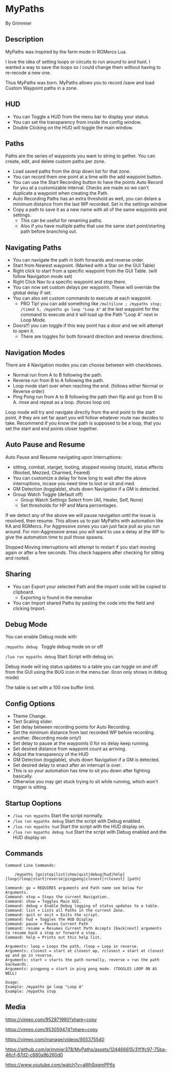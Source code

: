# MyPaths

By Grimmier

## Description

MyPaths was inspired by the farm mode in RGMercs Lua.

I love the idea of setting loops or circuits to run around to and hunt.  I wanted a way to save the loops so I could change them without having to re-recode a new one.

Thus MyPaths was born. MyPaths allows you to record /save and load Custom Waypoint paths in a zone. 

## HUD

* You can Toggle a HUD from the menu bar to display your status.
* You can set the transparency from inside the config window.
* Double Clicking on the HUD will toggle the main window.

## Paths

Paths are the series of waypoints you want to string to gether. You can create, edit, and delete custom paths per zone. 

* Load saved paths from the drop down list for that zone.
* You can record them one point at a time with the add waypoint button.
* You can use the Start Recording button to have the points Auto Record for you at a customizable interval. Checks are made so we can't duplicate a waypoint when creating the Path.
* Auto Recording Paths has an extra threshold as well, you can delare a minimum distance from the last WP recorded. Set in the settings window
* Copy a path to save it as a new name with all of the same waypoints and settings. 
  * This can be useful for renaming paths. 
  * Also if you have multiple paths that use the same start point/starting path before branching out.

## Navigating Paths

* You can navigate the path in both forwards and reverse order.
* Start from Nearest waypoint. (Marked with a Star on the GUI Table)
* Right click to start from a specific waypoint from the GUI Table. (will follow Navigation mode set)
* Right Click Nav to a specific waypoint and stop there.
* You can now set custom delays per waypoint. These will override the global delay if set.
* You can also set custom commands to execute at each waypoint.
  * PRO Tip! you can add something like ```/multiline ; /mypaths stop; /timed 5, /mypaths go loop "Loop A"```  at the last waypoint for the command to execute and it will load up the Path "Loop A" next in Loop Mode.
* Doors!!! you can toggle if this way point has a door and we will attempt to open it. 
  * There are toggles for both forward direction and reverse directions.

## Navigation Modes

There are 4 Navigation modes you can choose between with checkboxes. 

* Normal run from A to B following the path.
* Reverse run from B to A following the path.
* Loop mode start over when reaching the end. (follows either Normal or Reverse order)
* Ping Pong run from A to B following the path then flip and go from B to A. rinse and repeat as a loop. (forces loop on)

Loop mode will try and navigate directly from the end point to the start point, if they are set far apart you will follow whatever route nav decides to take. Recommend if you know the path is supposed to be a loop, that you set the start and end points closer together.

## Auto Pause and Resume

Auto Pause and Resume navigating upon Interruptions: 

* sitting, combat, xtarget, looting, stopped moving (stuck), status effects (Rooted, Mezzed, Charmed, Feared)
* You can customize a delay for how long to wait after the above interruptions, incase you need time to loot or sit and med.
* GM Detection (togglable), shuts down Navigation if a GM is detected.
* Group Watch Toggle (default off)
  * Group Watch Settings Select from (All, Healer, Self, None)
  * Set thresholds for HP and Mana percentages. 

If we detect any of the above we will pause navigation until the issue is resolved, then resume. This allows us to pair MyPaths with automation like KA and RGMercs. For Aggressive zones you can just face pull as you run around. For non-Aggressive areas you will want to use a delay at the WP to give the automation time to pull those spawns.

Stopped Moving interruptions will attempt to restart if you start moving again or after a few seconds. This check happens after checking for sitting and rooted.

## Sharing

* You can Export your selected Path and the import code will be copied to clipboard.
  * Exporting is found in the menubar
* You can Import shared Paths by pasting the code into the field and clicking Import. 

## Debug Mode

You can enable Debug mode with 

```/mypaths debug ``` Toggle debug mode on or off

```/lua run mypaths debug``` Start Script with debug on.

Debug mode will log status updates to a table you can toggle on and off from the GUI using the BUG icon in the menu bar. (Icon only shows in debug mode)

The table is set with a 100 row buffer limit.

## Config Options

* Theme Change.
* Text Scaling slider.
* Set delay between recording points for Auto Recording.
* Set the minimum distance from last recorded WP before recording another. (Recording mode only!)
* Set delay to pause at the waypoints 0 for no delay keep running.
* Set desired distance from waypoint count as arriving.
* Adjust the transparency of the HUD
* GM Detection (togglable), shuts down Navigation if a GM is detected.
* Set desired delay to enact after an interrupt is over.
 * This is so your automation has time to sit you down after fighting basically. 
 * Otherwise you may get stuck trying to sit while running, which won't trigger is sitting.

## Startup Ooptions

* ```/lua run mypaths``` Start the script normally.
* ```/lua run mypaths debug``` Start the script with Debug enabled.
* ```/lua run mypaths hud``` Start the script with the HUD display on.
* ```/lua run mypaths debug hud``` Start the script with Debug enabled and the HUD display on

## Commands 

```
Command Line Commands:

	/mypaths [go|stop|list|show|quit|debug|hud|help] [loop|rloop|start|reverse|pingpong|closest|rclosest] [path]

Command: go = REQUIRES arguments and Path name see below for Arguments.
Command: stop = Stops the current Navigation.
Command: show = Toggles Main GUI.
Command: debug = Enable Debug logging of status updates to a table.
Command: list = Lists all Paths in the current Zone.
Command: quit or exit = Exits the script.
Command: hud = Toggles the HUD Display
Command: pause = Pauses Current Path
Command: resume = Resumes Current Path Accepts [back|next] arguments to resume back a step or forward a step.
Command: help = Prints out this help list.

Arguments: loop = Loops the path, rloop = Loop in reverse.
Arguments: closest = start at closest wp, rclosest = start at closest wp and go in reverse.
Arguments: start = starts the path normally, reverse = run the path backwards.
Arguments: pingpong = start in ping pong mode. (TOGGLES LOOP ON AS WELL)

Usage:
Example: /mypaths go loop "Loop A"
Example: /mypaths stop

```

## Media

https://vimeo.com/952971990?share=copy

https://vimeo.com/953059474?share=copy

https://vimeo.com/manage/videos/955375540

https://github.com/grimmier378/MyPaths/assets/124466615/31f1fc97-75ba-46cf-87d2-c880a9b260d0

https://www.youtube.com/watch?v=aWhSqgmPP6s